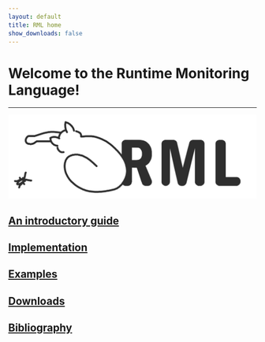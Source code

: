 ```yaml
---
layout: default
title: RML home
show_downloads: false
---
```

# Welcome to the Runtime Monitoring Language!

* * *

![Logo](/images/logoBW.png)

## [An introductory guide](rml.md)

## [Implementation](implementation.md)

## [Examples](examples.md)

## [Downloads](downloads.md)

## [Bibliography](biblio.md)